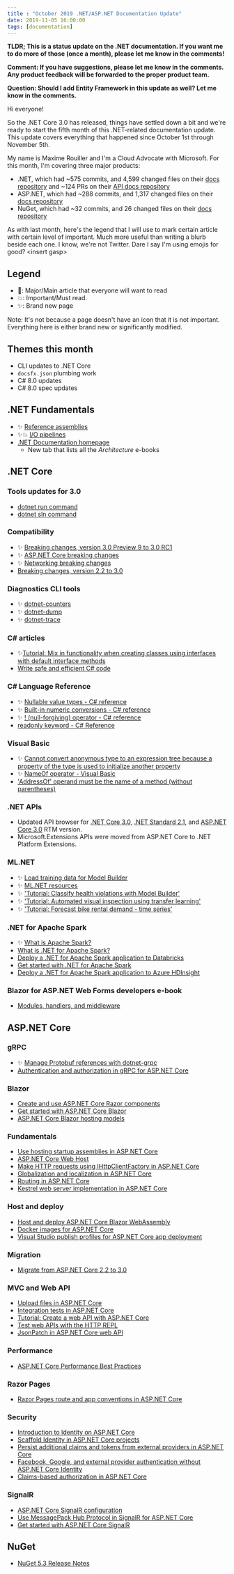 ```yaml
---
title : "October 2019 .NET/ASP.NET Documentation Update"
date: 2019-11-05 16:00:00
tags: [documentation]
---
```


**TLDR; This is a status update on the .NET documentation. If you want me to do more of those (once a month), please let me know in the comments!**

**Comment: If you have suggestions, please let me know in the comments. Any product feedback will be forwarded to the proper product team.**

**Question: Should I add Entity Framework in this update as well? Let me know in the comments.**

Hi everyone!

So the .NET Core 3.0 has released, things have settled down a bit and we're ready to start the fifth month of this .NET-related documentation update. This update covers everything that happened since October 1st through November 5th.

My name is Maxime Rouiller and I'm a Cloud Advocate with Microsoft. For this month, I'm covering three major products:

* .NET, which had ~575 commits, and 4,599 changed files on their [docs repository](https://github.com/dotnet/docs) and ~124 PRs on their [API docs repository](https://github.com/dotnet/dotnet-api-docs)
* ASP.NET, which had ~288 commits, and 1,317 changed files on their [docs repository](https://github.com/aspnet/AspNetCore.Docs)
* NuGet, which had ~32 commits, and 26 changed files on their [docs repository](https://github.com/NuGet/docs.microsoft.com-nuget)

As with last month, here's the legend that I will use to mark certain article with certain level of important. Much more useful than writing a blurb beside each one. I know, we're not Twitter. Dare I say I'm using emojis for good? \<insert gasp\>

## Legend

* 📢: Major/Main article that everyone will want to read
* 💥: Important/Must read.
* ✨: Brand new page

Note: It's not because a page doesn't have an icon that it is not important. Everything here is either brand new or significantly modified.

## Themes this month

* CLI updates to .NET Core
* `docsfx.json` plumbing work
* C# 8.0 updates
* C# 8.0 spec updates

## .NET Fundamentals

* ✨ [Reference assemblies](https://docs.microsoft.com/dotnet/standard/assembly/reference-assemblies?wt.mc_id=docsexp5_personal-blog-marouill)
* ✨💥 [I/O pipelines](https://docs.microsoft.com/dotnet/standard/io/pipelines?wt.mc_id=docsexp5_personal-blog-marouill)
* [.NET Documentation homepage](https://docs.microsoft.com/dotnet/index?wt.mc_id=docsexp5_personal-blog-marouill)
  - New tab that lists all the *Architecture* e-books

## .NET Core

### Tools updates for 3.0

* [dotnet run command](https://docs.microsoft.com/dotnet/core/tools/dotnet-run?wt.mc_id=docsexp5_personal-blog-marouill)
* [dotnet sln command](https://docs.microsoft.com/dotnet/core/tools/dotnet-sln?wt.mc_id=docsexp5_personal-blog-marouill)

### Compatibility

* ✨ [Breaking changes, version 3.0 Preview 9 to 3.0 RC1](https://docs.microsoft.com/dotnet/core/compatibility/3.0.9-3.0rc1?wt.mc_id=docsexp5_personal-blog-marouill)
* ✨ [ASP.NET Core breaking changes](https://docs.microsoft.com/dotnet/core/compatibility/aspnetcore?wt.mc_id=docsexp5_personal-blog-marouill)
* ✨ [Networking breaking changes](https://docs.microsoft.com/dotnet/core/compatibility/networking?wt.mc_id=docsexp5_personal-blog-marouill)
* [Breaking changes, version 2.2 to 3.0](https://docs.microsoft.com/dotnet/core/compatibility/2.2-3.0?wt.mc_id=docsexp5_personal-blog-marouill)

### Diagnostics CLI tools

* ✨ [dotnet-counters](https://docs.microsoft.com/dotnet/core/diagnostics/dotnet-counters?wt.mc_id=docsexp5_personal-blog-marouill)
* ✨ [dotnet-dump](https://docs.microsoft.com/dotnet/core/diagnostics/dotnet-dump?wt.mc_id=docsexp5_personal-blog-marouill)
* ✨ [dotnet-trace](https://docs.microsoft.com/dotnet/core/diagnostics/dotnet-trace?wt.mc_id=docsexp5_personal-blog-marouill)

### C# articles

* ✨[Tutorial: Mix in functionality when creating classes using interfaces with default interface methods](https://docs.microsoft.com/dotnet/csharp/tutorials/mixins-with-default-interface-methods)
* [Write safe and efficient C# code](https://docs.microsoft.com/dotnet/csharp/write-safe-efficient-code?wt.mc_id=docsexp5_personal-blog-marouill)

### C# Language Reference

* ✨ [Nullable value types - C# reference](https://docs.microsoft.com/dotnet/csharp/language-reference/builtin-types/nullable-value-types?wt.mc_id=docsexp5_personal-blog-marouill)
* ✨ [Built-in numeric conversions - C# reference](https://docs.microsoft.com/dotnet/csharp/language-reference/builtin-types/numeric-conversions?wt.mc_id=docsexp5_personal-blog-marouill)
* ✨ [! (null-forgiving) operator - C# reference](https://docs.microsoft.com/dotnet/csharp/language-reference/operators/null-forgiving?wt.mc_id=docsexp5_personal-blog-marouill)
* [readonly keyword - C# Reference](https://docs.microsoft.com/dotnet/csharp/language-reference/keywords/readonly?wt.mc_id=docsexp5_personal-blog-marouill)

### Visual Basic

* ✨ [Cannot convert anonymous type to an expression tree because a property of the type is used to initialize another property](https://docs.microsoft.com/dotnet/visual-basic/language-reference/error-messages/bc36548?wt.mc_id=docsexp5_personal-blog-marouill)
* ✨ [NameOf operator - Visual Basic](https://docs.microsoft.com/dotnet/visual-basic/language-reference/operators/nameof?wt.mc_id=docsexp5_personal-blog-marouill)
* ['AddressOf' operand must be the name of a method (without parentheses)](https://docs.microsoft.com/dotnet/visual-basic/language-reference/error-messages/bc30577?wt.mc_id=docsexp5_personal-blog-marouill)

### .NET APIs

* Updated API browser for [.NET Core 3.0](https://docs.microsoft.com/dotnet/api/?view=netcore-3.0&wt.mc_id=docsexp5_personal-blog-marouill), [.NET Standard 2.1](https://docs.microsoft.com/dotnet/api/?view=netstandard-2.1&wt.mc_id=docsexp5_personal-blog-marouill), and [ASP.NET Core 3.0](https://docs.microsoft.com/dotnet/api/?view=aspnetcore-3.0&wt.mc_id=docsexp5_personal-blog-marouill) RTM version.
* Microsoft.Extensions APIs were moved from ASP.NET Core to .NET Platform Extensions.

### ML.NET

* ✨ [Load training data for Model Builder](https://docs.microsoft.com/dotnet/machine-learning/how-to-guides/load-data-model-builder?wt.mc_id=docsexp5_personal-blog-marouill)
* ✨ [ML.NET resources](https://docs.microsoft.com/dotnet/machine-learning/resources/index?wt.mc_id=docsexp5_personal-blog-marouill)
* ✨ ['Tutorial: Classify health violations with Model Builder'](https://docs.microsoft.com/dotnet/machine-learning/tutorials/health-violation-classification-model-builder?wt.mc_id=docsexp5_personal-blog-marouill)
* ✨ ['Tutorial: Automated visual inspection using transfer learning'](https://docs.microsoft.com/dotnet/machine-learning/tutorials/image-classification-api-transfer-learning?wt.mc_id=docsexp5_personal-blog-marouill)
* ✨ ['Tutorial: Forecast bike rental demand - time series'](https://docs.microsoft.com/dotnet/machine-learning/tutorials/time-series-demand-forecasting?wt.mc_id=docsexp5_personal-blog-marouill)

### .NET for Apache Spark

* ✨ [What is Apache Spark?](https://docs.microsoft.com/dotnet/spark/what-is-spark?wt.mc_id=docsexp5_personal-blog-marouill)
* [What is .NET for Apache Spark?](https://docs.microsoft.com/dotnet/spark/what-is-apache-spark-dotnet?wt.mc_id=docsexp5_personal-blog-marouill)
* [Deploy a .NET for Apache Spark application to Databricks](https://docs.microsoft.com/dotnet/spark/tutorials/databricks-deployment?wt.mc_id=docsexp5_personal-blog-marouill)
* [Get started with .NET for Apache Spark](https://docs.microsoft.com/dotnet/spark/tutorials/get-started?wt.mc_id=docsexp5_personal-blog-marouill)
* [Deploy a .NET for Apache Spark application to Azure HDInsight](https://docs.microsoft.com/dotnet/spark/tutorials/hdinsight-deployment?wt.mc_id=docsexp5_personal-blog-marouill)

### Blazor for ASP.NET Web Forms developers e-book

* [Modules, handlers, and middleware](https://docs.microsoft.com/dotnet/architecture/blazor-for-web-forms-developers/middleware?wt.mc_id=docsexp5_personal-blog-marouill)

## ASP.NET Core

### gRPC

* ✨ [Manage Protobuf references with dotnet-grpc](https://docs.microsoft.com/aspnet/core/grpc/dotnet-grpc?wt.mc_id=docsexp5_personal-blog-marouill)
* [Authentication and authorization in gRPC for ASP.NET Core](https://docs.microsoft.com/aspnet/core/grpc/authn-and-authz?wt.mc_id=docsexp5_personal-blog-marouill)

### Blazor

* [Create and use ASP.NET Core Razor components](https://docs.microsoft.com/aspnet/core/blazor/components?wt.mc_id=docsexp5_personal-blog-marouill)
* [Get started with ASP.NET Core Blazor](https://docs.microsoft.com/aspnet/core/blazor/get-started?wt.mc_id=docsexp5_personal-blog-marouill)
* [ASP.NET Core Blazor hosting models](https://docs.microsoft.com/aspnet/core/blazor/hosting-models?wt.mc_id=docsexp5_personal-blog-marouill)

### Fundamentals

* [Use hosting startup assemblies in ASP.NET Core](https://docs.microsoft.com/aspnet/core/fundamentals/host/platform-specific-configuration?wt.mc_id=docsexp5_personal-blog-marouill)
* [ASP.NET Core Web Host](https://docs.microsoft.com/aspnet/core/fundamentals/host/web-host?wt.mc_id=docsexp5_personal-blog-marouill)
* [Make HTTP requests using IHttpClientFactory in ASP.NET Core](https://docs.microsoft.com/aspnet/core/fundamentals/http-requests?wt.mc_id=docsexp5_personal-blog-marouill)
* [Globalization and localization in ASP.NET Core](https://docs.microsoft.com/aspnet/core/fundamentals/localization?wt.mc_id=docsexp5_personal-blog-marouill)
* [Routing in ASP.NET Core](https://docs.microsoft.com/aspnet/core/fundamentals/routing?wt.mc_id=docsexp5_personal-blog-marouill)
* [Kestrel web server implementation in ASP.NET Core](https://docs.microsoft.com/aspnet/core/fundamentals/servers/kestrel?wt.mc_id=docsexp5_personal-blog-marouill)

### Host and deploy

* [Host and deploy ASP.NET Core Blazor WebAssembly](https://docs.microsoft.com/aspnet/core/host-and-deploy/blazor/webassembly?wt.mc_id=docsexp5_personal-blog-marouill)
* [Docker images for ASP.NET Core](https://docs.microsoft.com/aspnet/core/host-and-deploy/docker/building-net-docker-images?wt.mc_id=docsexp5_personal-blog-marouill)
* [Visual Studio publish profiles for ASP.NET Core app deployment](https://docs.microsoft.com/aspnet/core/host-and-deploy/visual-studio-publish-profiles?wt.mc_id=docsexp5_personal-blog-marouill)

### Migration

* [Migrate from ASP.NET Core 2.2 to 3.0](https://docs.microsoft.com/aspnet/core/migration/22-to-30?wt.mc_id=docsexp5_personal-blog-marouill)

### MVC and Web API

* [Upload files in ASP.NET Core](https://docs.microsoft.com/aspnet/core/mvc/models/file-uploads?wt.mc_id=docsexp5_personal-blog-marouill)
* [Integration tests in ASP.NET Core](https://docs.microsoft.com/aspnet/core/test/integration-tests?wt.mc_id=docsexp5_personal-blog-marouill)
* [Tutorial: Create a web API with ASP.NET Core](https://docs.microsoft.com/aspnet/core/tutorials/first-web-api?wt.mc_id=docsexp5_personal-blog-marouill)
* [Test web APIs with the HTTP REPL](https://docs.microsoft.com/aspnet/core/web-api/http-repl?wt.mc_id=docsexp5_personal-blog-marouill)
* [JsonPatch in ASP.NET Core web API](https://docs.microsoft.com/aspnet/core/web-api/jsonpatch?wt.mc_id=docsexp5_personal-blog-marouill)

### Performance

* [ASP.NET Core Performance Best Practices](https://docs.microsoft.com/aspnet/core/performance/performance-best-practices?wt.mc_id=docsexp5_personal-blog-marouill)

### Razor Pages

* [Razor Pages route and app conventions in ASP.NET Core](https://docs.microsoft.com/aspnet/core/razor-pages/razor-pages-conventions?wt.mc_id=docsexp5_personal-blog-marouill)

### Security

* [Introduction to Identity on ASP.NET Core](https://docs.microsoft.com/aspnet/core/security/authentication/identity?wt.mc_id=docsexp5_personal-blog-marouill)
* [Scaffold Identity in ASP.NET Core projects](https://docs.microsoft.com/aspnet/core/security/authentication/scaffold-identity?wt.mc_id=docsexp5_personal-blog-marouill)
* [Persist additional claims and tokens from external providers in ASP.NET Core](https://docs.microsoft.com/aspnet/core/security/authentication/social/additional-claims?wt.mc_id=docsexp5_personal-blog-marouill)
* [Facebook, Google, and external provider authentication without ASP.NET Core Identity](https://docs.microsoft.com/aspnet/core/security/authentication/social/social-without-identity?wt.mc_id=docsexp5_personal-blog-marouill)
* [Claims-based authorization in ASP.NET Core](https://docs.microsoft.com/aspnet/core/security/authorization/claims?wt.mc_id=docsexp5_personal-blog-marouill)

### SignalR

* [ASP.NET Core SignalR configuration](https://docs.microsoft.com/aspnet/core/signalr/configuration?wt.mc_id=docsexp5_personal-blog-marouill)
* [Use MessagePack Hub Protocol in SignalR for ASP.NET Core](https://docs.microsoft.com/aspnet/core/signalr/messagepackhubprotocol?wt.mc_id=docsexp5_personal-blog-marouill)
* [Get started with ASP.NET Core SignalR](https://docs.microsoft.com/aspnet/core/tutorials/signalr?wt.mc_id=docsexp5_personal-blog-marouill)

## NuGet

* [NuGet 5.3 Release Notes](https://docs.microsoft.com/nuget/release-notes/NuGet-5.3?wt.mc_id=docsexp5_personal-blog-marouill)
